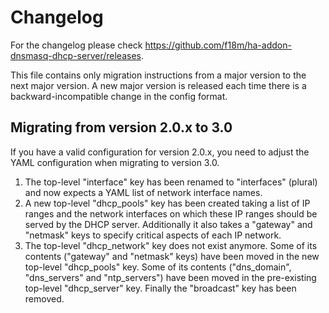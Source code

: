 # Changelog

For the changelog please check https://github.com/f18m/ha-addon-dnsmasq-dhcp-server/releases.

This file contains only migration instructions from a major version to the next major version.
A new major version is released each time there is a backward-incompatible change in the config format.


## Migrating from version 2.0.x to 3.0

If you have a valid configuration for version 2.0.x, you need to adjust the YAML configuration when migrating
to version 3.0.

1. The top-level "interface" key has been renamed to "interfaces" (plural) and now expects a YAML list of network interface names.
1. A new top-level "dhcp_pools" key has been created taking a list of IP ranges and the network interfaces on which these IP ranges should be served by the DHCP server. Additionally it also takes a "gateway" and "netmask" keys to specify critical aspects of each IP network.
1. The top-level "dhcp_network" key does not exist anymore. Some of its contents ("gateway" and "netmask" keys) 
have been moved in the new top-level "dhcp_pools" key. Some of its contents ("dns_domain", "dns_servers" and "ntp_servers") have been moved in the pre-existing top-level "dhcp_server" key.
Finally the "broadcast" key has been removed.
